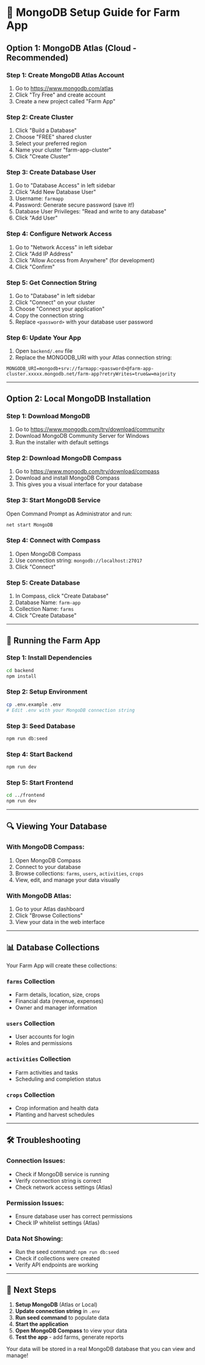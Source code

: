 # 🍃 MongoDB Setup Guide for Farm App

## Option 1: MongoDB Atlas (Cloud - Recommended)

### Step 1: Create MongoDB Atlas Account
1. Go to https://www.mongodb.com/atlas
2. Click "Try Free" and create account
3. Create a new project called "Farm App"

### Step 2: Create Cluster
1. Click "Build a Database"
2. Choose "FREE" shared cluster
3. Select your preferred region
4. Name your cluster "farm-app-cluster"
5. Click "Create Cluster"

### Step 3: Create Database User
1. Go to "Database Access" in left sidebar
2. Click "Add New Database User"
3. Username: `farmapp`
4. Password: Generate secure password (save it!)
5. Database User Privileges: "Read and write to any database"
6. Click "Add User"

### Step 4: Configure Network Access
1. Go to "Network Access" in left sidebar
2. Click "Add IP Address"
3. Click "Allow Access from Anywhere" (for development)
4. Click "Confirm"

### Step 5: Get Connection String
1. Go to "Database" in left sidebar
2. Click "Connect" on your cluster
3. Choose "Connect your application"
4. Copy the connection string
5. Replace `<password>` with your database user password

### Step 6: Update Your App
1. Open `backend/.env` file
2. Replace the MONGODB_URI with your Atlas connection string:
```
MONGODB_URI=mongodb+srv://farmapp:<password>@farm-app-cluster.xxxxx.mongodb.net/farm-app?retryWrites=true&w=majority
```

---

## Option 2: Local MongoDB Installation

### Step 1: Download MongoDB
1. Go to https://www.mongodb.com/try/download/community
2. Download MongoDB Community Server for Windows
3. Run the installer with default settings

### Step 2: Download MongoDB Compass
1. Go to https://www.mongodb.com/try/download/compass
2. Download and install MongoDB Compass
3. This gives you a visual interface for your database

### Step 3: Start MongoDB Service
Open Command Prompt as Administrator and run:
```cmd
net start MongoDB
```

### Step 4: Connect with Compass
1. Open MongoDB Compass
2. Use connection string: `mongodb://localhost:27017`
3. Click "Connect"

### Step 5: Create Database
1. In Compass, click "Create Database"
2. Database Name: `farm-app`
3. Collection Name: `farms`
4. Click "Create Database"

---

## 🚀 Running the Farm App

### Step 1: Install Dependencies
```bash
cd backend
npm install
```

### Step 2: Setup Environment
```bash
cp .env.example .env
# Edit .env with your MongoDB connection string
```

### Step 3: Seed Database
```bash
npm run db:seed
```

### Step 4: Start Backend
```bash
npm run dev
```

### Step 5: Start Frontend
```bash
cd ../frontend
npm run dev
```

---

## 🔍 Viewing Your Database

### With MongoDB Compass:
1. Open MongoDB Compass
2. Connect to your database
3. Browse collections: `farms`, `users`, `activities`, `crops`
4. View, edit, and manage your data visually

### With MongoDB Atlas:
1. Go to your Atlas dashboard
2. Click "Browse Collections"
3. View your data in the web interface

---

## 📊 Database Collections

Your Farm App will create these collections:

### `farms` Collection
- Farm details, location, size, crops
- Financial data (revenue, expenses)
- Owner and manager information

### `users` Collection  
- User accounts for login
- Roles and permissions

### `activities` Collection
- Farm activities and tasks
- Scheduling and completion status

### `crops` Collection
- Crop information and health data
- Planting and harvest schedules

---

## 🛠️ Troubleshooting

### Connection Issues:
- Check if MongoDB service is running
- Verify connection string is correct
- Check network access settings (Atlas)

### Permission Issues:
- Ensure database user has correct permissions
- Check IP whitelist settings (Atlas)

### Data Not Showing:
- Run the seed command: `npm run db:seed`
- Check if collections were created
- Verify API endpoints are working

---

## 🎯 Next Steps

1. **Setup MongoDB** (Atlas or Local)
2. **Update connection string** in `.env`
3. **Run seed command** to populate data
4. **Start the application**
5. **Open MongoDB Compass** to view your data
6. **Test the app** - add farms, generate reports

Your data will be stored in a real MongoDB database that you can view and manage!
